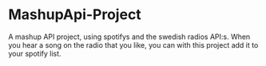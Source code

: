 # MashupApi-Project
A mashup API project, using spotifys and the swedish radios API:s. When you hear a song on the radio that you like, you can with this project add it to your spotify list.
